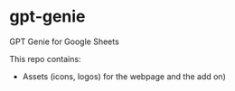 # gpt-genie
GPT Genie for Google Sheets

This repo contains:
- Assets (icons, logos) for the webpage and the add on)

